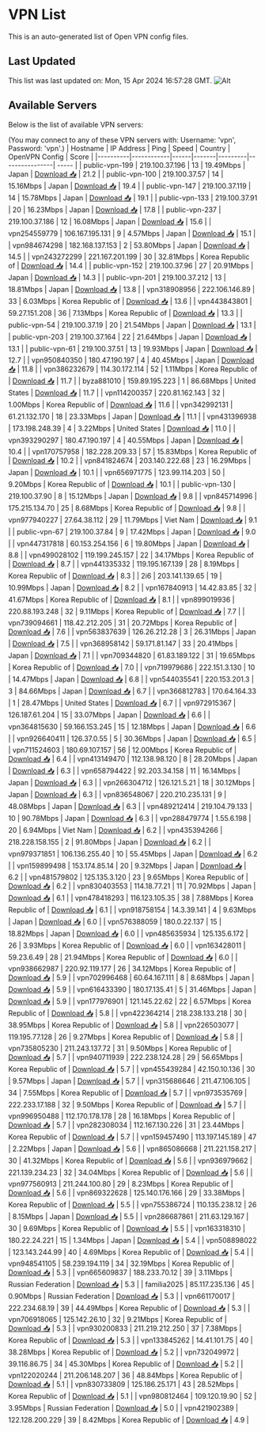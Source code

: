 # VPN List

This is an auto-generated list of Open VPN config files.

## Last Updated

This list was last updated on: Mon, 15 Apr 2024 16:57:28 GMT.
![Alt](https://repobeats.axiom.co/api/embed/186b98318ef1479477931607c1ad7d823f12451f.svg "Repobeats analytics image")

## Available Servers

Below is the list of available VPN servers:

(You may connect to any of these VPN servers with: Username: 'vpn', Password: 'vpn'.)
| Hostname | IP Address | Ping | Speed | Country | OpenVPN Config | Score |
|----------|------------|------|-------|---------|----------------| ----- |
| public-vpn-199 | 219.100.37.196 | 13 | 19.49Mbps | Japan | [Download 📥](./configs/server_0_JP.ovpn) | 21.2 |
| public-vpn-100 | 219.100.37.57 | 14 | 15.16Mbps | Japan | [Download 📥](./configs/server_1_JP.ovpn) | 19.4 |
| public-vpn-147 | 219.100.37.119 | 14 | 15.78Mbps | Japan | [Download 📥](./configs/server_2_JP.ovpn) | 19.1 |
| public-vpn-133 | 219.100.37.91 | 20 | 16.23Mbps | Japan | [Download 📥](./configs/server_3_JP.ovpn) | 17.8 |
| public-vpn-237 | 219.100.37.186 | 12 | 16.08Mbps | Japan | [Download 📥](./configs/server_4_JP.ovpn) | 15.6 |
| vpn254559779 | 106.167.195.131 | 9 | 4.57Mbps | Japan | [Download 📥](./configs/server_5_JP.ovpn) | 15.1 |
| vpn984674298 | 182.168.137.153 | 2 | 53.80Mbps | Japan | [Download 📥](./configs/server_6_JP.ovpn) | 14.5 |
| vpn243272299 | 221.167.201.199 | 30 | 32.81Mbps | Korea Republic of | [Download 📥](./configs/server_7_KR.ovpn) | 14.4 |
| public-vpn-152 | 219.100.37.96 | 27 | 20.91Mbps | Japan | [Download 📥](./configs/server_8_JP.ovpn) | 14.3 |
| public-vpn-201 | 219.100.37.212 | 13 | 18.81Mbps | Japan | [Download 📥](./configs/server_9_JP.ovpn) | 13.8 |
| vpn318908956 | 222.106.146.89 | 33 | 6.03Mbps | Korea Republic of | [Download 📥](./configs/server_10_KR.ovpn) | 13.6 |
| vpn443843801 | 59.27.151.208 | 36 | 7.13Mbps | Korea Republic of | [Download 📥](./configs/server_11_KR.ovpn) | 13.3 |
| public-vpn-54 | 219.100.37.19 | 20 | 21.54Mbps | Japan | [Download 📥](./configs/server_12_JP.ovpn) | 13.1 |
| public-vpn-203 | 219.100.37.164 | 22 | 21.64Mbps | Japan | [Download 📥](./configs/server_13_JP.ovpn) | 13.1 |
| public-vpn-61 | 219.100.37.51 | 13 | 19.93Mbps | Japan | [Download 📥](./configs/server_14_JP.ovpn) | 12.7 |
| vpn950840350 | 180.47.190.197 | 4 | 40.45Mbps | Japan | [Download 📥](./configs/server_15_JP.ovpn) | 11.8 |
| vpn386232679 | 114.30.172.114 | 52 | 1.11Mbps | Korea Republic of | [Download 📥](./configs/server_16_KR.ovpn) | 11.7 |
| byza881010 | 159.89.195.223 | 1 | 86.68Mbps | United States | [Download 📥](./configs/server_17_US.ovpn) | 11.7 |
| vpn114200357 | 220.81.162.143 | 32 | 1.00Mbps | Korea Republic of | [Download 📥](./configs/server_18_KR.ovpn) | 11.6 |
| vpn342992131 | 61.21.132.170 | 18 | 23.33Mbps | Japan | [Download 📥](./configs/server_19_JP.ovpn) | 11.1 |
| vpn431396938 | 173.198.248.39 | 4 | 3.22Mbps | United States | [Download 📥](./configs/server_20_US.ovpn) | 11.0 |
| vpn393290297 | 180.47.190.197 | 4 | 40.55Mbps | Japan | [Download 📥](./configs/server_21_JP.ovpn) | 10.4 |
| vpn170757958 | 182.228.209.33 | 57 | 15.83Mbps | Korea Republic of | [Download 📥](./configs/server_22_KR.ovpn) | 10.2 |
| vpn841824674 | 203.140.222.68 | 23 | 16.29Mbps | Japan | [Download 📥](./configs/server_23_JP.ovpn) | 10.1 |
| vpn656971775 | 123.99.114.203 | 50 | 9.20Mbps | Korea Republic of | [Download 📥](./configs/server_24_KR.ovpn) | 10.1 |
| public-vpn-130 | 219.100.37.90 | 8 | 15.12Mbps | Japan | [Download 📥](./configs/server_25_JP.ovpn) | 9.8 |
| vpn845714996 | 175.215.134.70 | 25 | 8.68Mbps | Korea Republic of | [Download 📥](./configs/server_26_KR.ovpn) | 9.8 |
| vpn977940227 | 27.64.38.112 | 29 | 11.79Mbps | Viet Nam | [Download 📥](./configs/server_27_VN.ovpn) | 9.1 |
| public-vpn-67 | 219.100.37.84 | 9 | 17.42Mbps | Japan | [Download 📥](./configs/server_28_JP.ovpn) | 9.0 |
| vpn447317818 | 60.153.254.156 | 6 | 19.80Mbps | Japan | [Download 📥](./configs/server_29_JP.ovpn) | 8.8 |
| vpn499028102 | 119.199.245.157 | 22 | 34.17Mbps | Korea Republic of | [Download 📥](./configs/server_30_KR.ovpn) | 8.7 |
| vpn441335332 | 119.195.167.139 | 28 | 8.19Mbps | Korea Republic of | [Download 📥](./configs/server_31_KR.ovpn) | 8.3 |
| 2i6 | 203.141.139.65 | 19 | 10.99Mbps | Japan | [Download 📥](./configs/server_32_JP.ovpn) | 8.2 |
| vpn167840913 | 14.42.83.85 | 32 | 41.67Mbps | Korea Republic of | [Download 📥](./configs/server_33_KR.ovpn) | 8.1 |
| vpn899019936 | 220.88.193.248 | 32 | 9.11Mbps | Korea Republic of | [Download 📥](./configs/server_34_KR.ovpn) | 7.7 |
| vpn739094661 | 118.42.212.205 | 31 | 20.72Mbps | Korea Republic of | [Download 📥](./configs/server_35_KR.ovpn) | 7.6 |
| vpn563837639 | 126.26.212.28 | 3 | 26.31Mbps | Japan | [Download 📥](./configs/server_36_JP.ovpn) | 7.5 |
| vpn368958142 | 59.171.81.147 | 33 | 20.41Mbps | Japan | [Download 📥](./configs/server_37_JP.ovpn) | 7.1 |
| vpn709344820 | 61.83.189.122 | 31 | 19.65Mbps | Korea Republic of | [Download 📥](./configs/server_38_KR.ovpn) | 7.0 |
| vpn719979686 | 222.151.3.130 | 10 | 14.47Mbps | Japan | [Download 📥](./configs/server_39_JP.ovpn) | 6.8 |
| vpn544035541 | 220.153.201.3 | 3 | 84.66Mbps | Japan | [Download 📥](./configs/server_40_JP.ovpn) | 6.7 |
| vpn366812783 | 170.64.164.33 | 1 | 28.47Mbps | United States | [Download 📥](./configs/server_41_US.ovpn) | 6.7 |
| vpn972915367 | 126.187.61.204 | 15 | 33.07Mbps | Japan | [Download 📥](./configs/server_42_JP.ovpn) | 6.6 |
| vpn364815630 | 59.166.153.245 | 15 | 12.18Mbps | Japan | [Download 📥](./configs/server_43_JP.ovpn) | 6.6 |
| vpn926640411 | 126.37.0.55 | 5 | 30.36Mbps | Japan | [Download 📥](./configs/server_44_JP.ovpn) | 6.5 |
| vpn711524603 | 180.69.107.157 | 56 | 12.00Mbps | Korea Republic of | [Download 📥](./configs/server_45_KR.ovpn) | 6.4 |
| vpn413149470 | 112.138.98.120 | 8 | 28.20Mbps | Japan | [Download 📥](./configs/server_46_JP.ovpn) | 6.3 |
| vpn658794422 | 92.203.34.158 | 11 | 16.14Mbps | Japan | [Download 📥](./configs/server_47_JP.ovpn) | 6.3 |
| vpn266304712 | 126.121.5.21 | 18 | 30.12Mbps | Japan | [Download 📥](./configs/server_48_JP.ovpn) | 6.3 |
| vpn836548067 | 220.210.235.131 | 9 | 48.08Mbps | Japan | [Download 📥](./configs/server_49_JP.ovpn) | 6.3 |
| vpn489212414 | 219.104.79.133 | 10 | 90.78Mbps | Japan | [Download 📥](./configs/server_50_JP.ovpn) | 6.3 |
| vpn288479774 | 1.55.6.198 | 20 | 6.94Mbps | Viet Nam | [Download 📥](./configs/server_51_VN.ovpn) | 6.2 |
| vpn435394266 | 218.228.158.155 | 2 | 91.80Mbps | Japan | [Download 📥](./configs/server_52_JP.ovpn) | 6.2 |
| vpn979371851 | 106.136.255.40 | 10 | 55.45Mbps | Japan | [Download 📥](./configs/server_53_JP.ovpn) | 6.2 |
| vpn159899498 | 153.174.85.14 | 20 | 9.32Mbps | Japan | [Download 📥](./configs/server_54_JP.ovpn) | 6.2 |
| vpn481579802 | 125.135.3.120 | 23 | 9.65Mbps | Korea Republic of | [Download 📥](./configs/server_55_KR.ovpn) | 6.2 |
| vpn830403553 | 114.18.77.21 | 11 | 70.92Mbps | Japan | [Download 📥](./configs/server_56_JP.ovpn) | 6.1 |
| vpn478418293 | 116.123.105.35 | 38 | 7.88Mbps | Korea Republic of | [Download 📥](./configs/server_57_KR.ovpn) | 6.1 |
| vpn918758154 | 14.3.39.141 | 4 | 9.63Mbps | Japan | [Download 📥](./configs/server_58_JP.ovpn) | 6.0 |
| vpn576388059 | 180.0.22.137 | 15 | 18.82Mbps | Japan | [Download 📥](./configs/server_59_JP.ovpn) | 6.0 |
| vpn485635934 | 125.135.6.172 | 26 | 3.93Mbps | Korea Republic of | [Download 📥](./configs/server_60_KR.ovpn) | 6.0 |
| vpn163428011 | 59.23.6.49 | 28 | 21.94Mbps | Korea Republic of | [Download 📥](./configs/server_61_KR.ovpn) | 6.0 |
| vpn938662987 | 220.92.119.177 | 26 | 34.12Mbps | Korea Republic of | [Download 📥](./configs/server_62_KR.ovpn) | 5.9 |
| vpn702996468 | 60.64.167.111 | 8 | 8.68Mbps | Japan | [Download 📥](./configs/server_63_JP.ovpn) | 5.9 |
| vpn616433390 | 180.17.135.41 | 5 | 31.46Mbps | Japan | [Download 📥](./configs/server_64_JP.ovpn) | 5.9 |
| vpn177976901 | 121.145.22.62 | 22 | 6.57Mbps | Korea Republic of | [Download 📥](./configs/server_65_KR.ovpn) | 5.8 |
| vpn422364214 | 218.238.133.218 | 30 | 38.95Mbps | Korea Republic of | [Download 📥](./configs/server_66_KR.ovpn) | 5.8 |
| vpn226503077 | 119.195.77.128 | 26 | 9.27Mbps | Korea Republic of | [Download 📥](./configs/server_67_KR.ovpn) | 5.8 |
| vpn735805230 | 211.243.137.72 | 31 | 9.50Mbps | Korea Republic of | [Download 📥](./configs/server_68_KR.ovpn) | 5.7 |
| vpn940711939 | 222.238.124.28 | 29 | 56.65Mbps | Korea Republic of | [Download 📥](./configs/server_69_KR.ovpn) | 5.7 |
| vpn455439284 | 42.150.10.136 | 30 | 9.57Mbps | Japan | [Download 📥](./configs/server_70_JP.ovpn) | 5.7 |
| vpn315686646 | 211.47.106.105 | 34 | 7.55Mbps | Korea Republic of | [Download 📥](./configs/server_71_KR.ovpn) | 5.7 |
| vpn973535769 | 222.233.17.188 | 32 | 9.50Mbps | Korea Republic of | [Download 📥](./configs/server_72_KR.ovpn) | 5.7 |
| vpn996950488 | 112.170.178.178 | 28 | 16.18Mbps | Korea Republic of | [Download 📥](./configs/server_73_KR.ovpn) | 5.7 |
| vpn282308034 | 112.167.130.226 | 31 | 23.44Mbps | Korea Republic of | [Download 📥](./configs/server_74_KR.ovpn) | 5.7 |
| vpn159457490 | 113.197.145.189 | 47 | 2.22Mbps | Japan | [Download 📥](./configs/server_75_JP.ovpn) | 5.6 |
| vpn865086668 | 211.221.158.217 | 30 | 41.32Mbps | Korea Republic of | [Download 📥](./configs/server_76_KR.ovpn) | 5.6 |
| vpn936979662 | 221.139.234.23 | 32 | 34.04Mbps | Korea Republic of | [Download 📥](./configs/server_77_KR.ovpn) | 5.6 |
| vpn977560913 | 211.244.100.80 | 29 | 8.23Mbps | Korea Republic of | [Download 📥](./configs/server_78_KR.ovpn) | 5.6 |
| vpn869322628 | 125.140.176.166 | 29 | 33.38Mbps | Korea Republic of | [Download 📥](./configs/server_79_KR.ovpn) | 5.5 |
| vpn755386724 | 110.135.238.12 | 26 | 8.15Mbps | Japan | [Download 📥](./configs/server_80_JP.ovpn) | 5.5 |
| vpn286687861 | 211.63.129.167 | 30 | 9.69Mbps | Korea Republic of | [Download 📥](./configs/server_81_KR.ovpn) | 5.5 |
| vpn163318310 | 180.22.24.221 | 15 | 1.34Mbps | Japan | [Download 📥](./configs/server_82_JP.ovpn) | 5.4 |
| vpn508898022 | 123.143.244.99 | 40 | 4.69Mbps | Korea Republic of | [Download 📥](./configs/server_83_KR.ovpn) | 5.4 |
| vpn948541105 | 58.239.194.119 | 34 | 32.19Mbps | Korea Republic of | [Download 📥](./configs/server_84_KR.ovpn) | 5.3 |
| vpn665609837 | 188.233.70.12 | 39 | 3.11Mbps | Russian Federation | [Download 📥](./configs/server_85_RU.ovpn) | 5.3 |
| familia2025 | 85.117.235.136 | 45 | 0.90Mbps | Russian Federation | [Download 📥](./configs/server_86_RU.ovpn) | 5.3 |
| vpn661170017 | 222.234.68.19 | 39 | 44.49Mbps | Korea Republic of | [Download 📥](./configs/server_87_KR.ovpn) | 5.3 |
| vpn706918065 | 125.142.26.10 | 32 | 9.21Mbps | Korea Republic of | [Download 📥](./configs/server_88_KR.ovpn) | 5.3 |
| vpn930200833 | 211.219.212.250 | 37 | 7.38Mbps | Korea Republic of | [Download 📥](./configs/server_89_KR.ovpn) | 5.3 |
| vpn133845262 | 14.41.101.75 | 40 | 38.28Mbps | Korea Republic of | [Download 📥](./configs/server_90_KR.ovpn) | 5.2 |
| vpn732049972 | 39.116.86.75 | 34 | 45.30Mbps | Korea Republic of | [Download 📥](./configs/server_91_KR.ovpn) | 5.2 |
| vpn122020244 | 211.206.148.207 | 36 | 48.84Mbps | Korea Republic of | [Download 📥](./configs/server_92_KR.ovpn) | 5.1 |
| vpn830733809 | 125.186.25.171 | 43 | 28.52Mbps | Korea Republic of | [Download 📥](./configs/server_93_KR.ovpn) | 5.1 |
| vpn980812464 | 109.120.19.90 | 52 | 3.95Mbps | Russian Federation | [Download 📥](./configs/server_94_RU.ovpn) | 5.0 |
| vpn421902389 | 122.128.200.229 | 39 | 8.42Mbps | Korea Republic of | [Download 📥](./configs/server_95_KR.ovpn) | 4.9 |
